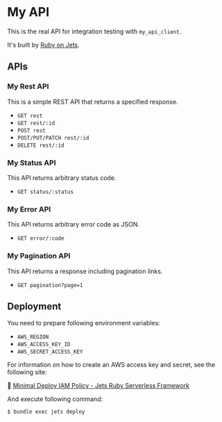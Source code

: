 # My API

This is the real API for integration testing with `my_api_client`.

It's built by [Ruby on Jets](https://rubyonjets.com/).

## APIs

### My Rest API

This is a simple REST API that returns a specified response.

* `GET rest`
* `GET rest/:id`
* `POST rest`
* `POST/PUT/PATCH rest/:id`
* `DELETE rest/:id`

### My Status API

This API returns arbitrary status code.

* `GET status/:status`

### My Error API

This API returns arbitrary error code as JSON.

* `GET error/:code`

### My Pagination API

This API returns a response including pagination links.

* `GET pagination?page=1`

## Deployment

You need to prepare following environment variables:

* `AWS_REGION`
* `AWS_ACCESS_KEY_ID`
* `AWS_SECRET_ACCESS_KEY`

For information on how to create an AWS access key and secret, see the following site:

:link: [Minimal Deploy IAM Policy \- Jets Ruby Serverless Framework](https://rubyonjets.com/docs/extras/minimal-deploy-iam/)


And execute following command:

```sh
$ bundle exec jets deploy
```
